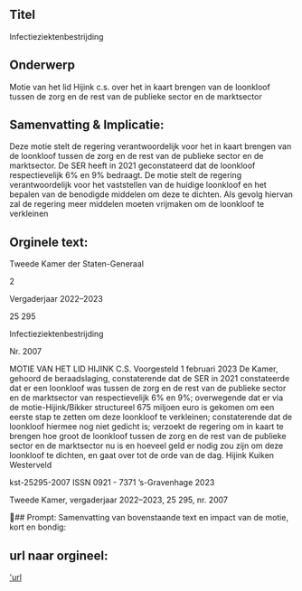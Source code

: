 ## Titel
Infectieziektenbestrijding
## Onderwerp
Motie van het lid Hijink c.s. over het in kaart brengen van de loonkloof tussen de zorg en de rest van de publieke sector en de marktsector
## Samenvatting & Implicatie:

Deze motie stelt de regering verantwoordelijk voor het in kaart brengen van de loonkloof tussen de zorg en de rest van de publieke sector en de marktsector. De SER heeft in 2021 geconstateerd dat de loonkloof respectievelijk 6% en 9% bedraagt. De motie stelt de regering verantwoordelijk voor het vaststellen van de huidige loonkloof en het bepalen van de benodigde middelen om deze te dichten. Als gevolg hiervan zal de regering meer middelen moeten vrijmaken om de loonkloof te verkleinen
## Orginele text:


Tweede Kamer der Staten-Generaal

2

Vergaderjaar 2022–2023

25 295

Infectieziektenbestrijding

Nr. 2007

MOTIE VAN HET LID HIJINK C.S.
Voorgesteld 1 februari 2023
De Kamer,
gehoord de beraadslaging,
constaterende dat de SER in 2021 constateerde dat er een loonkloof was
tussen de zorg en de rest van de publieke sector en de marktsector van
respectievelijk 6% en 9%;
overwegende dat er via de motie-Hijink/Bikker structureel 675 miljoen
euro is gekomen om een eerste stap te zetten om deze loonkloof te
verkleinen;
constaterende dat de loonkloof hiermee nog niet gedicht is;
verzoekt de regering om in kaart te brengen hoe groot de loonkloof tussen
de zorg en de rest van de publieke sector en de marktsector nu is en
hoeveel geld er nodig zou zijn om deze loonkloof te dichten,
en gaat over tot de orde van de dag.
Hijink
Kuiken
Westerveld

kst-25295-2007
ISSN 0921 - 7371
’s-Gravenhage 2023

Tweede Kamer, vergaderjaar 2022–2023, 25 295, nr. 2007

## Prompt:
Samenvatting van bovenstaande text en impact van de motie, kort en bondig:

## url naar orgineel:
['url](https://gegevensmagazijn.tweedekamer.nl/OData/v4/2.0/Document(7fc763b3-8467-405e-90f4-c4a10a861e26)/resource)

